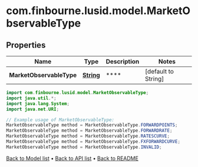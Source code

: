 # com.finbourne.lusid.model.MarketObservableType

## Properties

Name | Type | Description | Notes
------------ | ------------- | ------------- | -------------
**MarketObservableType** | [**String**](.md) | **** | [default to String]

```java
import com.finbourne.lusid.model.MarketObservableType;
import java.util.*;
import java.lang.System;
import java.net.URI;

// Example usage of MarketObservableType:
MarketObservableType method = MarketObservableType.FORWARDPOINTS;
MarketObservableType method = MarketObservableType.FORWARDRATE;
MarketObservableType method = MarketObservableType.RATESCURVE;
MarketObservableType method = MarketObservableType.FXFORWARDCURVE;
MarketObservableType method = MarketObservableType.INVALID;
```


[Back to Model list](../README.md#documentation-for-models) &#8226; [Back to API list](../README.md#documentation-for-api-endpoints) &#8226; [Back to README](../README.md)
